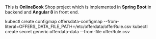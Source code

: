 This is <B>OnlineBook</B> Shop project which is implemented in <B>Spring Boot</B> in backend and <B>Angular 8</B> in front end.



kubectl create configmap offersdata-configmap --from-literal=OFFERS_DATA_FILE_PATH=/etc/offerdata/offerRule.csv
kubectl create secret generic offerdata-data --from-file offerRule.csv